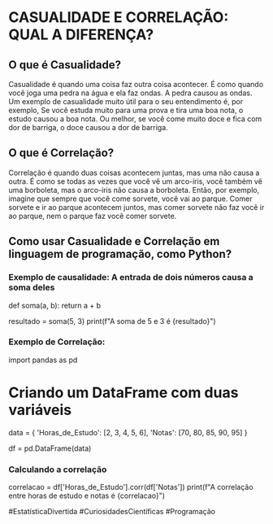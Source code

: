 # CASUALIDADE E CORRELAÇÃO: ​QUAL A DIFERENÇA?

## O que é Casualidade?
Casualidade é quando uma coisa faz outra coisa acontecer. É como quando você joga uma pedra na água e ela faz ondas. A pedra causou as ondas.
Um exemplo de casualidade muito útil para o seu entendimento é, por exemplo, Se você estuda muito para uma prova e tira uma boa nota, o estudo causou a boa nota. Ou melhor, se você come muito doce e fica com dor de barriga, o doce causou a dor de barriga.

## O que é Correlação?
Correlação é quando duas coisas acontecem juntas, mas uma não causa a outra. É como se todas as vezes que você vê um arco-íris, você também vê uma borboleta, mas o arco-íris não causa a borboleta.
Então, por exemplo, imagine que sempre que você come sorvete, você vai ao parque. Comer sorvete e ir ao parque acontecem juntos, mas comer sorvete não faz você ir ao parque, nem o parque faz você comer sorvete.

## Como usar Casualidade e Correlação em linguagem de programação, como Python?
### Exemplo de causalidade: A entrada de dois números causa a soma deles
def soma(a, b):
    return a + b

resultado = soma(5, 3)
print(f"A soma de 5 e 3 é {resultado}")

### Exemplo de Correlação:
import pandas as pd

# Criando um DataFrame com duas variáveis
data = {
    'Horas_de_Estudo': [2, 3, 4, 5, 6],
    'Notas': [70, 80, 85, 90, 95]
}

df = pd.DataFrame(data)

### Calculando a correlação
correlacao = df['Horas_de_Estudo'].corr(df['Notas'])
print(f"A correlação entre horas de estudo e notas é {correlacao}")

#EstatísticaDivertida #CuriosidadesCientíficas #Programação
